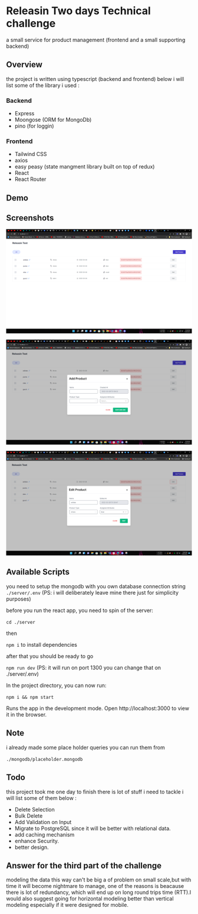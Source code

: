 # Releasin Two days Technical challenge

a small service for product management (frontend and a
small supporting backend)

## Overview

the project is written using typescript (backend and frontend) below i will list some of the library i used :

### Backend

- Express
- Moongose (ORM for MongoDb)
- pino (for loggin)

### Frontend

- Tailwind CSS
- axios
- easy peasy (state mangment library built on top of redux)
- React
- React Router

## Demo

## Screenshots

![Alt text](/images/1.png?raw=true "Main Screen")

![Alt text](/images/2.png?raw=true "Add Product Modal")

![Alt text](/images/3.png?raw=true "Edit Product Modal")

## Available Scripts

you need to setup the mongodb with you own database connection string
`./server/.env` (PS: i will deliberately leave mine there just for simplicity purposes)

before you run the react app, you need to spin of the server:

`cd ./server`

then

`npm i` to install dependencies

after that you should be ready to go

`npm run dev` (PS: it will run on port 1300 you can change that on ./server/.env)

In the project directory, you can now run:

`npm i && npm start`

Runs the app in the development mode.
Open http://localhost:3000 to view it in the browser.

## Note

i already made some place holder queries you can run them from

`./mongodb/placeholder.mongodb`

## Todo

this project took me one day to finish there is lot of stuff i need to tackle i will list some of them below :

- Delete Selection
- Bulk Delete
- Add Validation on Input
- Migrate to PostgreSQL since it will be better with relational data.
- add caching mechanism
- enhance Security.
- better design.

## Answer for the third part of the challenge

modeling the data this way can't be big a of problem on small scale,but with time it will become nightmare to manage, one of the reasons is beacause there is lot of redundancy, which will end up on long round trips time (RTT).I would also suggest going for
horizontal modeling better than vertical modeling especially if it were designed for mobile.
